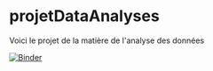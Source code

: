 # projetDataAnalyses
Voici le projet de la matière de l'analyse des données

[![Binder](https://mybinder.org/badge_logo.svg)](https://mybinder.org/v2/gh/lahah11/projetDataAnalyses.git/main?labpath=index.ipynb)
